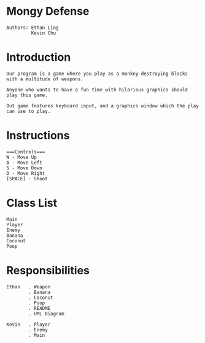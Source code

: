 # Mongy Defense

    Authors: Ethan Ling
             Kevin Chu

# Introduction

    Our program is a game where you play as a monkey destroying blocks with a multitude of weapons. 
    
    Anyone who wants to have a fun time with hilarious graphics should play this game. 
    
    Out game features keyboard input, and a graphics window which the play can use to play. 
    
# Instructions

    ===Controls===
    W - Move Up
    A - Move Left
    S - Move Down
    D - Move Right
    [SPACE] - Shoot
    
# Class List

    Main
    Player
    Enemy
    Banana
    Coconut
    Poop
    
# Responsibilities

    Ethan   . Weapon
            . Banana
            . Coconut
            . Poop
            . README
            . UML Diagram
            
    Kevin   . Player
            . Enemy
            . Main
